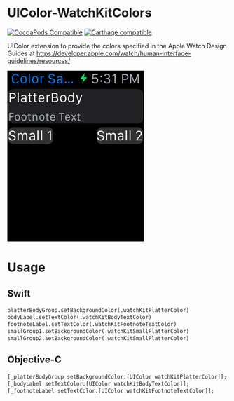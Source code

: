 # UIColor-WatchKitColors
[![CocoaPods Compatible](https://img.shields.io/badge/Cocoapod-Compatible-brightgreen.svg?style=flat)](https://cocoapods.org)
[![Carthage compatible](https://img.shields.io/badge/Carthage-compatible-4BC51D.svg?style=flat)](https://github.com/Carthage/Carthage)

UIColor extension to provide the colors specified in the Apple Watch Design Guides at https://developer.apple.com/watch/human-interface-guidelines/resources/

![Sample Image](UIColor%2BWatchKitColors%20Sample.png)

# Usage

## Swift
	platterBodyGroup.setBackgroundColor(.watchKitPlatterColor)
	bodyLabel.setTextColor(.watchKitBodyTextColor)
	footnoteLabel.setTextColor(.watchKitFootnoteTextColor)
	smallGroup1.setBackgroundColor(.watchKitSmallPlatterColor)
	smallGroup2.setBackgroundColor(.watchKitSmallPlatterColor)

## Objective-C
	[_platterBodyGroup setBackgroundColor:[UIColor watchKitPlatterColor]];
	[_bodyLabel setTextColor:[UIColor watchKitBodyTextColor]];
	[_footnoteLabel setTextColor:[UIColor watchKitFootnoteTextColor]];
